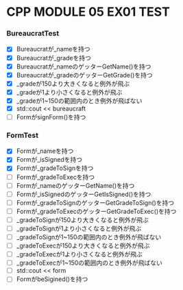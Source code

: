 # CPP MODULE 05 EX01 TEST

### BureaucratTest
- [x] Bureaucratが_nameを持つ
- [x] Bureaucratが_gradeを持つ
- [x] Bureaucratが_nameのゲッターGetName()を持つ
- [x] Bureaucratが_gradeのゲッターGetGrade()を持つ
- [x] _gradeが150より大きくなると例外が飛ぶ
- [x] _gradeが1より小さくなると例外が飛ぶ
- [x] _gradeが1~150の範囲内のとき例外が飛ばない
- [x] std::cout << bureaucraft
- [ ] FormがsignForm()を持つ

### FormTest
- [x] Formが_nameを持つ
- [x] Formが_isSignedを持つ
- [x] Formが_gradeToSignを持つ
- [ ] Formが_gradeToExecを持つ
- [ ] Formが_nameのゲッターGetName()を持つ
- [ ] Formが_isSignedのゲッターGetIsSigned()を持つ
- [ ] Formが_gradeToSignのゲッターGetGradeToSign()を持つ
- [ ] Formが_gradeToExecのゲッターGetGradeToExec()を持つ
- [ ] _gradeToSignが150より大きくなると例外が飛ぶ
- [ ] _gradeToSignが1より小さくなると例外が飛ぶ
- [ ] _gradeToSignが1~150の範囲内のとき例外が飛ばない
- [ ] _gradeToExecが150より大きくなると例外が飛ぶ
- [ ] _gradeToExecが1より小さくなると例外が飛ぶ
- [ ] _gradeToExecが1~150の範囲内のとき例外が飛ばない
- [ ] std::cout << form
- [ ] FormがbeSigined()を持つ
